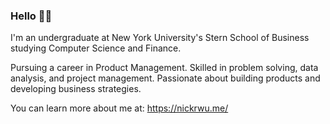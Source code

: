 ### Hello 👋🏼

I'm an undergraduate at New York University's Stern School of Business studying Computer Science and Finance.

Pursuing a career in Product Management. Skilled in problem solving, data analysis, and project management. Passionate about building products and developing business strategies.

You can learn more about me at: https://nickrwu.me/


<!--
**nickrwu/nickrwu** is a ✨ _special_ ✨ repository because its `README.md` (this file) appears on your GitHub profile.

Here are some ideas to get you started:

- 🔭 I’m currently working on ...
- 🌱 I’m currently learning ...
- 👯 I’m looking to collaborate on ...
- 🤔 I’m looking for help with ...
- 💬 Ask me about ...
- 📫 How to reach me: ...
- 😄 Pronouns: ...
- ⚡ Fun fact: ...
-->
